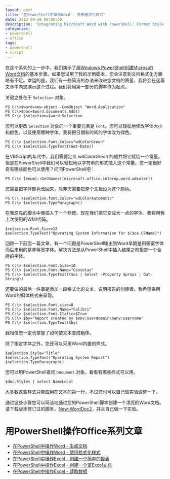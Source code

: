 ```yaml
---
layout: post
title: "在PowerShell中操作Word - 使用格式化样式"
date: 2013-09-29 00:00:00
description: 'Integrating Microsoft Word with PowerShell: Format Style Documents'
categories:
- powershell
- office
tags:
- powershell
- script
---
```

在这个系列的上一步中，我们演示了[用Windows PowerShell创建Microsoft Word文档][1]的基本步骤。如果您试用了我的示例脚本，您会注意到文档格式化方面略有不足。幸运的是，我们有一些简洁的办法来改进您文档的质量，我将会在这篇文章中向您演示这个过程。我们将用第一部分的脚本作为起点。

关键之处在于 `Selection` 对象。

	PS C:\>$word=new-object -ComObject "Word.Application"
	PS C:\>$doc=$word.documents.Add()
	PS C:\> $selection=$word.Selection

您可以更改 `Selection` 对象的一个重要元素是 `Font`。您可以轻松地修改字体大小和颜色，以及使用哪种字体。我将把日期和时间的字体改为绿色。

	PS C:\> $selection.Font.Color="wdColorGreen"
	PS C:\> $selection.TypeText((Get-Date))

在VBScript的年代中，我们需要定义 *wdColorGreen* 的值并将它赋给一个常量。但是在PowerShell中我们可以轻松地以字符串的形式插入这个常量。您一定很好奇有哪些颜色可以使用？问问PowerShell吧：

	PS C:\> [enum]::GetNames([microsoft.office.interop.word.wdcolor])

您需要把字体颜色改回来，除非您需要把整个文档设为这个颜色。

	PS C:\ >$selection.font.Color="wdColorAutomatic"
	PS C:\> $selection.TypeParagraph()

在我原先的脚本中我插入了一个标题。现在我们把它变成大一点的字体。我将用我上次使用的WMI代码。

	$selection.Font.Size=12
	$selection.TypeText("Operating System Information for $($os.CSName)")

回顾一下前面一篇文章，有一个问题是PowerShell输出到Word早期是用等宽字体而后来用的是非等宽字体。解决方法是从PowerShell中插入结果之前指定一个合适的字体。

	PS C:\> $selection.Font.Size=10
	PS C:\> $selection.Font.Name="Consolas"
	PS C:\> $selection.TypeText(($os | Select -Property $props | Out-String))

还要做的最后一件事是添加一段格式化的文本，说明报告的创建者。我希望采用Word的斜体格式来呈现。

	PS C:\> $selection.Font.size=8
	PS C:\> $selection.Font.Name="Calibri"
	PS C:\> $selection.Font.Italic=$True
	PS C:\> $by="Report created by $env:userdomain\$env:username"
	PS C:\> $selection.TypeText($by)

我相信您一定也掌握了如何使文本变成粗体。

除了指定字体之外，您还可以采用Word内置的样式。

	$selection.Style="Title"
	$selection.TypeText("Operating System Report")
	$selection.TypeParagraph()

您可以用PowerShell查询 `Document` 对象，看看有哪些样式可以用。

	$doc.Styles | select NameLocal

大多数这些样式只能应用在文本的第一行，不过您也可以自己做实验调整一下。

通过这些步骤您可以简洁地通过您的PowerShell脚本创建一个漂亮的Word文档。请下载版本修订过的脚本，[New-WordDoc2](/download/New-WordDoc2.ps1)，并且自己做一下实验。

用PowerShell操作Office系列文章
============================
* [在PowerShell中操作Word - 生成文档][1]
* [在PowerShell中操作Word - 使用格式化样式][2]
* [在PowerShell中操作Excel - 创建一个简单的报表][3]
* [在PowerShell中操作Excel - 创建一个富Excel文档][4]
* [在PowerShell中操作Excel - 读取数据][5]

[1]: /2013/09/28/integrating-microsoft-word-with-powershell-generate-a-document "在PowerShell中操作Word - 生成文档"
[2]: /2013/09/29/integrating-microsoft-word-with-powershell-format-style-documents "在PowerShell中操作Word - 使用格式化样式"
[3]: /2013/09/19/integrating-microsoft-excel-with-powershell-build-a-basic-report "在PowerShell中操作Excel - 创建一个简单的报表"
[4]: /2013/09/19/integrating-microsoft-excel-with-powershell-create-a-rich-excel-doc "在PowerShell中操作Excel - 创建一个富Excel文档"
[5]: /2013/09/21/integrating-microsoft-excel-with-powershell-reading-data "在PowerShell中操作Excel - 读取数据"
